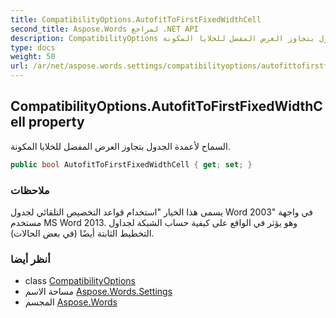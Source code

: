 ```yaml
---
title: CompatibilityOptions.AutofitToFirstFixedWidthCell
second_title: Aspose.Words لمراجع .NET API
description: CompatibilityOptions ملكية. السماح لأعمدة الجدول بتجاوز العرض المفضل للخلايا المكونة.
type: docs
weight: 50
url: /ar/net/aspose.words.settings/compatibilityoptions/autofittofirstfixedwidthcell/
---
```

## CompatibilityOptions.AutofitToFirstFixedWidthCell property

السماح لأعمدة الجدول بتجاوز العرض المفضل للخلايا المكونة.

```csharp
public bool AutofitToFirstFixedWidthCell { get; set; }
```

### ملاحظات

يسمى هذا الخيار "استخدام قواعد التخصيص التلقائي لجدول Word 2003" في واجهة مستخدم MS Word 2013. وهو يؤثر في الواقع على كيفية حساب الشبكة لجداول التخطيط الثابتة أيضًا (في بعض الحالات).

### أنظر أيضا

* class [CompatibilityOptions](../)
* مساحة الاسم [Aspose.Words.Settings](../../compatibilityoptions/)
* المجسم [Aspose.Words](../../../)


